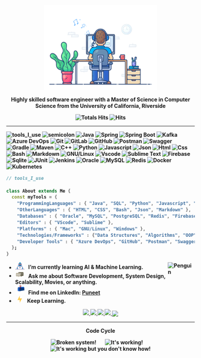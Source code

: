 <div align="center" width="50">

<img src="https://github.com/puneetsinghania/puneetsinghania/blob/main/images/dev-working_rounded.gif?raw=true" href="https://github.com/puneetsinghania" alt="Puneet"  width="60%"/><br> 
  
<p><strong>Highly skilled software engineer with a Master of Science in Computer Science from the University of California, Riverside

<br>


![Totals Hits](https://komarev.com/ghpvc/?username=puneetsinghania&style=flat&color=orange&label=PROFILE+VIEWS)
![Hits](https://hits.seeyoufarm.com/api/count/incr/badge.svg?url=https%3A%2F%2Fgithub.com%2Fpuneetsinghania&count_bg=%2379C83D&title_bg=%23555555&icon=mediafire.svg&icon_color=%23E7E7E7&title=HITS&edge_flat=false)
<br>
</div>

<hr></hr>

![tools_I_use](https://img.shields.io/badge/-%F0%9F%9A%80%20Tools%20I%20use-orange)
![semicolon](https://img.shields.io/badge/-%3A-orange)
![Java](https://img.shields.io/badge/Java-ED8B00?style=flat&logo=java&logoColor=white)
![Spring](https://img.shields.io/badge/Spring-6DB33F?style=for-the-badge&logo=spring&logoColor=white)
![Spring Boot](https://img.shields.io/badge/Spring%20Boot-6DB33F.svg?style=for-the-badge&logo=Spring-Boot&logoColor=white)
![Kafka](https://img.shields.io/badge/Apache%20Kafka-231F20.svg?style=for-the-badge&logo=Apache-Kafka&logoColor=white)
![Azure DevOps](https://img.shields.io/badge/azure-%230072C6.svg?style=for-the-badge&logo=azure-devops&logoColor=white)
![Git](https://img.shields.io/badge/Git-F05032.svg?style=for-the-badge&logo=Git&logoColor=white)
![GitLab](https://img.shields.io/badge/GitLab-FC6D26.svg?style=for-the-badge&logo=GitLab&logoColor=white)
![GitHub](https://img.shields.io/badge/GitHub-100000?style=for-the-badge&logo=github&logoColor=white)
![Postman](https://img.shields.io/badge/Postman-FF6C37.svg?style=for-the-badge&logo=Postman&logoColor=white)
![Swagger](https://img.shields.io/badge/Swagger-85EA2D.svg?style=for-the-badge&logo=Swagger&logoColor=black)
![Gradle](https://img.shields.io/badge/Gradle-02303A.svg?style=for-the-badge&logo=Gradle&logoColor=white)
![Maven](https://img.shields.io/badge/Apache%20Maven-C71A36.svg?style=for-the-badge&logo=Apache-Maven&logoColor=white)
![C++](https://img.shields.io/badge/C%2B%2B-00599C?style=flat&logo=c%2B%2B&logoColor=white)
![Python](https://img.shields.io/badge/Python-FFD43B?style=flat&logo=python&logoColor=darkgreen)
![Javascript](https://img.shields.io/badge/JavaScript-323330?style=flat&logo=javascript&logoColor=F7DF1E)
![Json](https://img.shields.io/badge/json-5E5C5C?style=flat&logo=json&logoColor=white)
![Html](https://img.shields.io/badge/HTML5-E34F26?style=flat&logo=html5&logoColor=white)
![Css](https://img.shields.io/badge/CSS3-1572B6?style=flat&logo=css3&logoColor=white)
![Bash](https://img.shields.io/badge/GNU%20Bash-4EAA25?style=flat&logo=GNU%20Bash&logoColor=white)
![Markdown](https://img.shields.io/badge/Markdown-000000?style=flat&logo=markdown&logoColor=white)
![GNU/Linux](https://img.shields.io/badge/Linux-FCC624?style=flat&logo=linux&logoColor=black)
![Vscode](https://img.shields.io/badge/Visual_Studio_Code-0078D4?style=flat&logo=visual%20studio%20code&logoColor=white)
![Sublime Text](https://img.shields.io/badge/sublime_text-%23575757.svg?&style=flat&logo=sublime-text&logoColor=important)
![Firebase](https://img.shields.io/badge/firebase-ffca28?style=flat&logo=firebase&logoColor=black)
![Sqlite](https://img.shields.io/badge/SQLite-07405E?style=flat&logo=sqlite&logoColor=white)
![JUnit](https://img.shields.io/badge/JUnit5-25A162.svg?style=for-the-badge&logo=JUnit5&logoColor=white)
![Jenkins](https://img.shields.io/badge/Jenkins-D24939.svg?style=for-the-badge&logo=Jenkins&logoColor=white)
![Oracle](https://img.shields.io/badge/Oracle-F80000.svg?style=for-the-badge&logo=Oracle&logoColor=white)
![MySQL](https://img.shields.io/badge/MySQL-4479A1.svg?style=for-the-badge&logo=MySQL&logoColor=white)
![Redis](https://img.shields.io/badge/Redis-DC382D.svg?style=for-the-badge&logo=Redis&logoColor=white)
![Docker](https://img.shields.io/badge/Docker-2496ED.svg?style=for-the-badge&logo=Docker&logoColor=white)
![Kubernetes](https://img.shields.io/badge/Kubernetes-326CE5.svg?style=for-the-badge&logo=Kubernetes&logoColor=white)

```dart
// tools_I_use

class About extends Me { 
  const myTools = {  
    "ProgrammingLanguages" : { "Java", "SQL", "Python", "Javascript", "C++" },
    "OtherLanguages" : { "HTML", "CSS", "Bash", "Json", "Markdown" },
    "Databases" : { "Oracle", "MySQL", "PostgreSQL", "Redis", "Firebase", "Sqlite" },
    "Editors" : { "VScode", "Sublime" },
    "Platforms" : { "Mac", "GNU/Linux", "Windows" },
    "Technologies/Frameworks" : {"Data Structures", "Algorithms", "OOP", "REST", "Spring Boot", "Kafka", "Microservices", "Git", "Gradle", "Maven", "JPA", "JUnit", "TestNG", "Linux", "Jenkins", "Drupal", "ArcGIS", "ArcGIS Storymaps", "MailChimp"},
    "Developer Tools" : { "Azure DevOps", "GitHub", "Postman", "Swagger", "MySql Workbench", "Visual Studio Code", "IntelliJ", "Eclipse"}
  };
}
```

-  <img alt="GIF" src="https://github.com/puneetsinghania/puneetsinghania/blob/main/images/Developer.gif" width="25" /> &nbsp; I’m currently learning **AI & Machine Learning**. <img align="right" src="https://raw.githubusercontent.com/Tarikul-Islam-Anik/Animated-Fluent-Emojis/master/Emojis/Animals/Penguin.png" alt="Penguin" width="15%" /><br>
- <img src="https://github.com/puneetsinghania/puneetsinghania/blob/main/images/message.gif?raw=true" width="25" />&nbsp;&nbsp; Ask me about **Software Development, System Design, Scalability, Movies, or anything**. <br>
- <img src="https://github.com/puneetsinghania/puneetsinghania/blob/main/images/letterbox.gif?raw=true" width="25" /> &nbsp; Find me on LinkedIn: **[Puneet](https://www.linkedin.com/in/puneet-singhania)**<br>
- &nbsp;&nbsp;<img src="https://github.com/puneetsinghania/puneetsinghania/blob/main/images/lightning.gif?raw=true" width="12" />&nbsp;&nbsp;&nbsp;&nbsp;Keep Learning.<br>

<div align="center" >
<a  href="https://github.com/puneetsinghania">

<img src="http://github-profile-summary-cards.vercel.app/api/cards/stats?username=puneetsinghania&theme=chartreuse_dark" width="32.5%">
<img src="http://github-profile-summary-cards.vercel.app/api/cards/repos-per-language?username=puneetsinghania&theme=chartreuse_dark" width="32.5%">
<img src="http://github-profile-summary-cards.vercel.app/api/cards/most-commit-language?username=puneetsinghania&theme=chartreuse_dark" width="32.5%">
<img src="http://github-profile-summary-cards.vercel.app/api/cards/productive-time?username=puneetsinghania&theme=chartreuse_dark&utcOffset=8" width="32.5%">
<img align="center" src="http://github-profile-summary-cards.vercel.app/api/cards/profile-details?username=puneetsinghania&theme=chartreuse_dark" >

</a>
  
<hr></hr>

**Code Cycle**<br>

<img src="https://raw.githubusercontent.com/Tarikul-Islam-Anik/Animated-Fluent-Emojis/master/Emojis/Smilies/Face%20with%20Spiral%20Eyes.png" width="10%" alt="Broken system!"/>
&nbsp;&nbsp;&nbsp;&nbsp;&nbsp;
<img src="https://raw.githubusercontent.com/Tarikul-Islam-Anik/Animated-Fluent-Emojis/master/Emojis/Smilies/Relieved%20Face.png" width="10%" alt="It's working!"/>
&nbsp;&nbsp;&nbsp;&nbsp;&nbsp;
<img src="https://raw.githubusercontent.com/Tarikul-Islam-Anik/Animated-Fluent-Emojis/master/Emojis/Smilies/Astonished%20Face.png" width="10%" alt="It's working but you don't know how!"/><br>


<!--img src="https://github.com/puneetsinghania/puneetsinghania/blob/main/images/this_page_is.gif?raw=true"  width="40%"/-->

</div>
